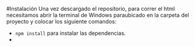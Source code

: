 #Instalación
Una vez descargado el repositorio,
para correr el html necesitamos
abrir la terminal de Windows paraubicado en la carpeta del proyecto y colocar los siguiente comandos:

- `npm install` para instalar las dependencias.
- 